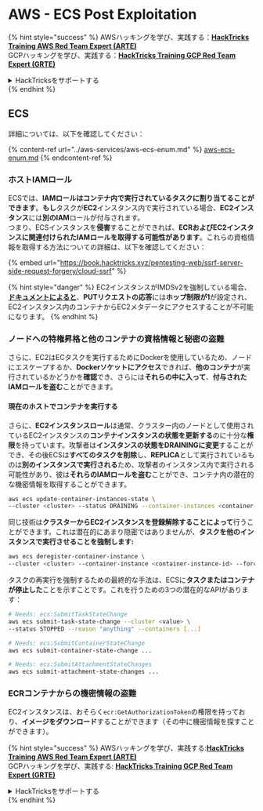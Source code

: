 # AWS - ECS Post Exploitation

{% hint style="success" %}
AWSハッキングを学び、実践する：<img src="../../../.gitbook/assets/image (1).png" alt="" data-size="line">[**HackTricks Training AWS Red Team Expert (ARTE)**](https://training.hacktricks.xyz/courses/arte)<img src="../../../.gitbook/assets/image (1).png" alt="" data-size="line">\
GCPハッキングを学び、実践する：<img src="../../../.gitbook/assets/image (2).png" alt="" data-size="line">[**HackTricks Training GCP Red Team Expert (GRTE)**<img src="../../../.gitbook/assets/image (2).png" alt="" data-size="line">](https://training.hacktricks.xyz/courses/grte)

<details>

<summary>HackTricksをサポートする</summary>

* [**サブスクリプションプラン**](https://github.com/sponsors/carlospolop)を確認してください！
* **💬 [**Discordグループ**](https://discord.gg/hRep4RUj7f)または[**Telegramグループ**](https://t.me/peass)に参加するか、**Twitter** 🐦 [**@hacktricks\_live**](https://twitter.com/hacktricks\_live)**をフォローしてください。**
* **ハッキングトリックを共有するには、[**HackTricks**](https://github.com/carlospolop/hacktricks)および[**HackTricks Cloud**](https://github.com/carlospolop/hacktricks-cloud)のGitHubリポジトリにPRを提出してください。**

</details>
{% endhint %}

## ECS

詳細については、以下を確認してください：

{% content-ref url="../aws-services/aws-ecs-enum.md" %}
[aws-ecs-enum.md](../aws-services/aws-ecs-enum.md)
{% endcontent-ref %}

### ホストIAMロール

ECSでは、**IAMロールはコンテナ内で実行されているタスクに割り当てることができます**。**もし**タスクが**EC2**インスタンス内で実行されている場合、**EC2インスタンス**には**別のIAM**ロールが付与されます。\
つまり、ECSインスタンスを**侵害**することができれば、**ECRおよびEC2インスタンスに関連付けられたIAMロールを取得する可能性があります**。これらの資格情報を取得する方法についての詳細は、以下を確認してください：

{% embed url="https://book.hacktricks.xyz/pentesting-web/ssrf-server-side-request-forgery/cloud-ssrf" %}

{% hint style="danger" %}
EC2インスタンスがIMDSv2を強制している場合、[**ドキュメントによると**](https://docs.aws.amazon.com/AWSEC2/latest/UserGuide/instance-metadata-v2-how-it-works.html)、**PUTリクエストの応答**には**ホップ制限が1**が設定され、EC2インスタンス内のコンテナからEC2メタデータにアクセスすることが不可能になります。
{% endhint %}

### ノードへの特権昇格と他のコンテナの資格情報と秘密の盗難

さらに、EC2はECタスクを実行するためにDockerを使用しているため、ノードにエスケープするか、**Dockerソケットにアクセス**できれば、**他のコンテナ**が実行されているかどうかを**確認**でき、さらには**それらの中に入って**、**付与されたIAMロールを盗む**ことができます。

#### 現在のホストでコンテナを実行する

さらに、**EC2インスタンスロール**は通常、クラスター内のノードとして使用されているEC2インスタンスの**コンテナインスタンスの状態を更新する**のに十分な**権限**を持っています。攻撃者は**インスタンスの状態をDRAININGに変更**することができ、その後ECSは**すべてのタスクを削除**し、**REPLICA**として実行されているものは**別のインスタンスで実行される**ため、攻撃者のインスタンス内で実行される可能性があり、彼は**それらのIAMロールを盗む**ことができ、コンテナ内の潜在的な機密情報を取得することができます。
```bash
aws ecs update-container-instances-state \
--cluster <cluster> --status DRAINING --container-instances <container-instance-id>
```
同じ技術は**クラスターからEC2インスタンスを登録解除することによって**行うことができます。これは潜在的にあまり隠密ではありませんが、**タスクを他のインスタンスで実行させることを強制します:**
```bash
aws ecs deregister-container-instance \
--cluster <cluster> --container-instance <container-instance-id> --force
```
タスクの再実行を強制するための最終的な手法は、ECSに**タスクまたはコンテナが停止した**ことを示すことです。これを行うための3つの潜在的なAPIがあります：
```bash
# Needs: ecs:SubmitTaskStateChange
aws ecs submit-task-state-change --cluster <value> \
--status STOPPED --reason "anything" --containers [...]

# Needs: ecs:SubmitContainerStateChange
aws ecs submit-container-state-change ...

# Needs: ecs:SubmitAttachmentStateChanges
aws ecs submit-attachment-state-changes ...
```
### ECRコンテナからの機密情報の盗難

EC2インスタンスは、おそらく`ecr:GetAuthorizationToken`の権限を持っており、**イメージをダウンロード**することができます（その中に機密情報を探すことができます）。

{% hint style="success" %}
AWSハッキングを学び、実践する:<img src="../../../.gitbook/assets/image (1).png" alt="" data-size="line">[**HackTricks Training AWS Red Team Expert (ARTE)**](https://training.hacktricks.xyz/courses/arte)<img src="../../../.gitbook/assets/image (1).png" alt="" data-size="line">\
GCPハッキングを学び、実践する: <img src="../../../.gitbook/assets/image (2).png" alt="" data-size="line">[**HackTricks Training GCP Red Team Expert (GRTE)**<img src="../../../.gitbook/assets/image (2).png" alt="" data-size="line">](https://training.hacktricks.xyz/courses/grte)

<details>

<summary>HackTricksをサポートする</summary>

* [**サブスクリプションプラン**](https://github.com/sponsors/carlospolop)を確認してください！
* **💬 [**Discordグループ**](https://discord.gg/hRep4RUj7f)または[**Telegramグループ**](https://t.me/peass)に参加するか、**Twitter** 🐦 [**@hacktricks\_live**](https://twitter.com/hacktricks\_live)**をフォローしてください。**
* **ハッキングのトリックを共有するには、[**HackTricks**](https://github.com/carlospolop/hacktricks)および[**HackTricks Cloud**](https://github.com/carlospolop/hacktricks-cloud)のGitHubリポジトリにPRを提出してください。**

</details>
{% endhint %}
